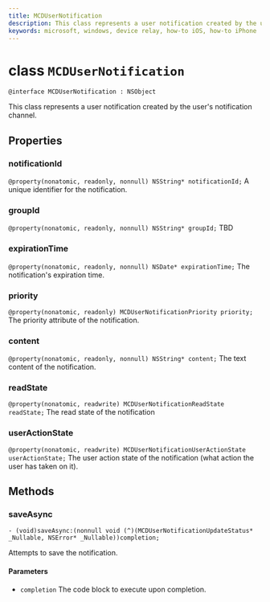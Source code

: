 ```yaml
---
title: MCDUserNotification
description: This class represents a user notification created by the user's notification channel.
keywords: microsoft, windows, device relay, how-to iOS, how-to iPhone 
---
```


# class `MCDUserNotification`

```
@interface MCDUserNotification : NSObject
```

This class represents a user notification created by the user's notification channel.

## Properties

### notificationId
`@property(nonatomic, readonly, nonnull) NSString* notificationId;`
A unique identifier for the notification.


### groupId
`@property(nonatomic, readonly, nonnull) NSString* groupId;`
TBD

### expirationTime
`@property(nonatomic, readonly, nonnull) NSDate* expirationTime;`
The notification's expiration time.

### priority
`@property(nonatomic, readonly) MCDUserNotificationPriority priority;`
The priority attribute of the notification.

### content
`@property(nonatomic, readonly, nonnull) NSString* content;`
The text content of the notification.


###  readState
`@property(nonatomic, readwrite) MCDUserNotificationReadState readState;`
The read state of the notification

### userActionState
`@property(nonatomic, readwrite) MCDUserNotificationUserActionState userActionState;`
The user action state of the notification (what action the user has taken on it).

## Methods

### saveAsync
`- (void)saveAsync:(nonnull void (^)(MCDUserNotificationUpdateStatus* _Nullable, NSError* _Nullable))completion;`

Attempts to save the notification.

#### Parameters
* `completion` The code block to execute upon completion.